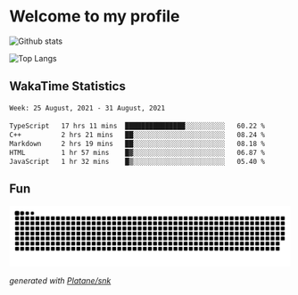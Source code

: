 # Welcome to my profile

![Github stats](https://github-readme-stats.vercel.app/api?username=xinthose&show_icons=true&theme=radical&count_private=true)

![Top Langs](https://github-readme-stats.vercel.app/api/top-langs/?username=xinthose)

## WakaTime Statistics
<!--START_SECTION:waka-->
```text
Week: 25 August, 2021 - 31 August, 2021

TypeScript   17 hrs 11 mins  ███████████████░░░░░░░░░░   60.22 % 
C++          2 hrs 21 mins   ██░░░░░░░░░░░░░░░░░░░░░░░   08.24 % 
Markdown     2 hrs 19 mins   ██░░░░░░░░░░░░░░░░░░░░░░░   08.18 % 
HTML         1 hr 57 mins    █▓░░░░░░░░░░░░░░░░░░░░░░░   06.87 % 
JavaScript   1 hr 32 mins    █▒░░░░░░░░░░░░░░░░░░░░░░░   05.40 % 
```
<!--END_SECTION:waka-->

## Fun
![github contribution grid snake animation](https://raw.githubusercontent.com/xinthose/xinthose/output/github-contribution-grid-snake.svg)

_generated with [Platane/snk](https://github.com/Platane/snk)_
